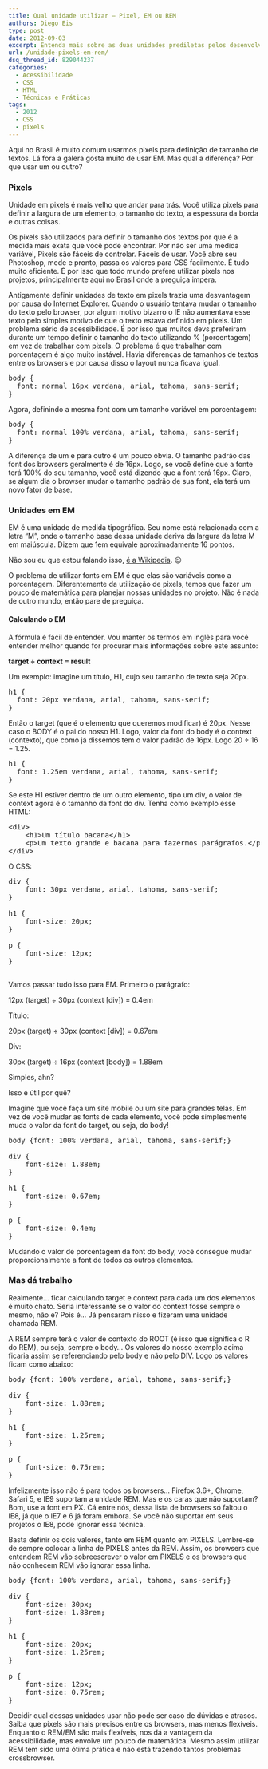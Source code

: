 ```yaml
---
title: Qual unidade utilizar – Pixel, EM ou REM
authors: Diego Eis
type: post
date: 2012-09-03
excerpt: Entenda mais sobre as duas unidades prediletas pelos desenvolvedores.
url: /unidade-pixels-em-rem/
dsq_thread_id: 829044237
categories:
  - Acessibilidade
  - CSS
  - HTML
  - Técnicas e Práticas
tags:
  - 2012
  - CSS
  - pixels
---
```

Aqui no Brasil é muito comum usarmos pixels para definição de tamanho de textos. Lá fora a galera gosta muito de usar EM. Mas qual a diferença? Por que usar um ou outro? 

### Pixels

Unidade em pixels é mais velho que andar para trás. Você utiliza pixels para definir a largura de um elemento, o tamanho do texto, a espessura da borda e outras coisas.

Os pixels são utilizados para definir o tamanho dos textos por que é a medida mais exata que você pode encontrar. Por não ser uma medida variável, Pixels são fáceis de controlar. Fáceis de usar. Você abre seu Photoshop, mede e pronto, passa os valores para CSS facilmente. É tudo muito eficiente. É por isso que todo mundo prefere utilizar pixels nos projetos, principalmente aqui no Brasil onde a preguiça impera.

Antigamente definir unidades de texto em pixels trazia uma desvantagem por causa do Internet Explorer. Quando o usuário tentava mudar o tamanho do texto pelo browser, por algum motivo bizarro o IE não aumentava esse texto pelo simples motivo de que o texto estava definido em pixels. Um problema sério de acessibilidade. É por isso que muitos devs preferiram durante um tempo definir o tamanho do texto utilizando % (porcentagem) em vez de trabalhar com pixels. O problema é que trabalhar com porcentagem é algo muito instável. Havia diferenças de tamanhos de textos entre os browsers e por causa disso o layout nunca ficava igual. 

<pre class="lang-css">body {
  font: normal 16px verdana, arial, tahoma, sans-serif;
}
</pre>

Agora, definindo a mesma font com um tamanho variável em porcentagem:

<pre class="lang-css">body {
  font: normal 100% verdana, arial, tahoma, sans-serif;
}
</pre>

A diferença de um e para outro é um pouco óbvia. O tamanho padrão das font dos browsers geralmente é de 16px. Logo, se você define que a fonte terá 100% do seu tamanho, você está dizendo que a font terá 16px. Claro, se algum dia o browser mudar o tamanho padrão de sua font, ela terá um novo fator de base.

### Unidades em EM

EM é uma unidade de medida tipográfica. Seu nome está relacionada com a letra “M”, onde o tamanho base dessa unidade deriva da largura da letra M em maiúscula. Dizem que 1em equivale aproximadamente 16 pontos.

Não sou eu que estou falando isso, <a href=“http://en.wikipedia.org/wiki/Em_(typography)”>é a Wikipedia</a>. 😉

O problema de utilizar fonts em EM é que elas são variáveis como a porcentagem. Diferentemente da utilização de pixels, temos que fazer um pouco de matemática para planejar nossas unidades no projeto. Não é nada de outro mundo, então pare de preguiça.

#### Calculando o EM

A fórmula é fácil de entender. Vou manter os termos em inglês para você entender melhor quando for procurar mais informações sobre este assunto: 

**target ÷ context = result**

Um exemplo: imagine um título, H1, cujo seu tamanho de texto seja 20px. 

<pre class="lang-css">h1 {
  font: 20px verdana, arial, tahoma, sans-serif;
}
</pre>

Então o target (que é o elemento que queremos modificar) é 20px. Nesse caso o BODY é o pai do nosso H1. Logo, valor da font do body é o context (contexto), que como já dissemos tem o valor padrão de 16px. Logo 20 ÷ 16 = 1.25.

<pre class="lang-css">h1 {
  font: 1.25em verdana, arial, tahoma, sans-serif;
}
</pre>

Se este H1 estiver dentro de um outro elemento, tipo um div, o valor de context agora é o tamanho da font do div. Tenha como exemplo esse HTML:

<pre class="lang-html">&lt;div&gt;
    &lt;h1&gt;Um t&iacute;tulo bacana&lt;/h1&gt;
    &lt;p&gt;Um texto grande e bacana para fazermos par&aacute;grafos.&lt;/p&gt;
&lt;/div&gt;
</pre>

O CSS:

<pre class="lang-css">div {
    font: 30px verdana, arial, tahoma, sans-serif;
}

h1 {
    font-size: 20px;
}

p {
    font-size: 12px;
}

</pre>

Vamos passar tudo isso para EM. Primeiro o parágrafo:
  
12px (target) ÷ 30px (context [div]) = 0.4em

Título:
  
20px (target) ÷ 30px (context [div]) = 0.67em

Div:
  
30px (target) ÷ 16px (context [body]) = 1.88em

Simples, ahn?

Isso é útil por quê?
  
Imagine que você faça um site mobile ou um site para grandes telas. Em vez de você mudar as fonts de cada elemento, você pode simplesmente muda o valor da font do target, ou seja, do body!

<pre class="lang-css">body {font: 100% verdana, arial, tahoma, sans-serif;}

div {
    font-size: 1.88em;
}

h1 {
    font-size: 0.67em;
}

p {
    font-size: 0.4em;
}
</pre>

Mudando o valor de porcentagem da font do body, você consegue mudar proporcionalmente a font de todos os outros elementos.

### Mas dá trabalho

Realmente… ficar calculando target e context para cada um dos elementos é muito chato. Seria interessante se o valor do context fosse sempre o mesmo, não é? Pois é… Já pensaram nisso e fizeram uma unidade chamada REM. 

A REM sempre terá o valor de contexto do ROOT (é isso que significa o R do REM), ou seja, sempre o body… Os valores do nosso exemplo acima ficaria assim se referenciando pelo body e não pelo DIV. Logo os valores ficam como abaixo:

<pre class="lang-css">body {font: 100% verdana, arial, tahoma, sans-serif;}

div {
    font-size: 1.88rem;
}

h1 {
    font-size: 1.25rem;
}

p {
    font-size: 0.75rem;
}
</pre>

Infelizmente isso não é para todos os browsers… Firefox 3.6+, Chrome, Safari 5, e IE9 suportam a unidade REM. Mas e os caras que não suportam? Bom, use a font em PX. Cá entre nós, dessa lista de browsers só faltou o IE8, já que o IE7 e 6 já foram embora. Se você não suportar em seus projetos o IE8, pode ignorar essa técnica. 

Basta definir os dois valores, tanto em REM quanto em PIXELS. Lembre-se de sempre colocar a linha de PIXELS antes da REM. Assim, os browsers que entendem REM vão sobreescrever o valor em PIXELS e os browsers que não conhecem REM vão ignorar essa linha.

<pre class="lang-css">body {font: 100% verdana, arial, tahoma, sans-serif;}

div {
    font-size: 30px;
    font-size: 1.88rem;
}

h1 {
    font-size: 20px;
    font-size: 1.25rem;
}

p {
    font-size: 12px;
    font-size: 0.75rem;
}
</pre>

Decidir qual dessas unidades usar não pode ser caso de dúvidas e atrasos. Saiba que pixels são mais precisos entre os browsers, mas menos flexíveis. Enquanto o REM/EM são mais flexíveis, nos dá a vantagem da acessibilidade, mas envolve um pouco de matemática. Mesmo assim utilizar REM tem sido uma ótima prática e não está trazendo tantos problemas crossbrowser.
